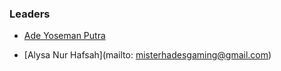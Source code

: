 ### Leaders

* [Ade Yoseman Putra](mailto:ade.putra@owasp.org)

* [Alysa Nur Hafsah](mailto: misterhadesgaming@gmail.com)
